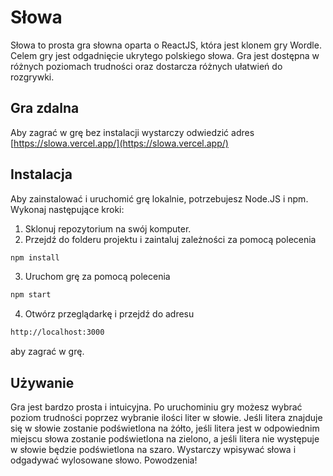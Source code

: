 # Słowa
Słowa to prosta gra słowna oparta o ReactJS, która jest klonem gry Wordle. Celem gry jest odgadnięcie ukrytego polskiego słowa. Gra jest dostępna w różnych poziomach trudności oraz dostarcza różnych ułatwień do rozgrywki.

## Gra zdalna
Aby zagrać w grę bez instalacji wystarczy odwiedzić adres
[https://slowa.vercel.app/](https://slowa.vercel.app/)

## Instalacja
Aby zainstalować i uruchomić grę lokalnie, potrzebujesz Node.JS i npm. Wykonaj następujące kroki:
1. Sklonuj repozytorium na swój komputer.
2. Przejdź do folderu projektu i zaintaluj zależności za pomocą polecenia
```bash
npm install
```
3. Uruchom grę za pomocą polecenia
```bash
npm start
```
4. Otwórz przeglądarkę i przejdź do adresu
```bash
http://localhost:3000
```
aby zagrać w grę.

## Używanie
Gra jest bardzo prosta i intuicyjna. Po uruchominiu gry możesz wybrać poziom trudności poprzez wybranie ilości liter w słowie. Jeśli litera znajduje się w słowie zostanie podświetlona na żółto, jeśli litera jest w odpowiednim miejscu słowa zostanie podświetlona na zielono, a jeśli litera nie występuje w słowie będzie podświetlona na szaro. Wystarczy wpisywać słowa i odgadywać wylosowane słowo. Powodzenia!
